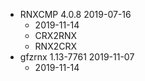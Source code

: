 
* RNXCMP 4.0.8 2019-07-16
    * 2019-11-14
    * CRX2RNX
    * RNX2CRX
* gfzrnx 1.13-7761 2019-11-07
    * 2019-11-14


